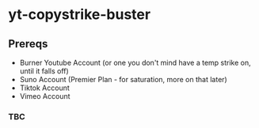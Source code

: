 # yt-copystrike-buster

## Prereqs
- Burner Youtube Account (or one you don't mind have a temp strike on, until it falls off)
- Suno Account (Premier Plan - for saturation, more on that later)
- Tiktok Account
- Vimeo Account

### TBC
